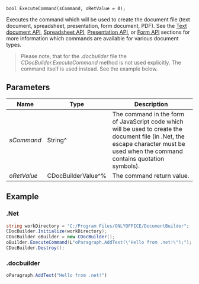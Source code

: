 `bool ExecuteCommand(sCommand, oRetValue = 0);`

Executes the command which will be used to create the document file (text document, spreadsheet, presentation, form document, PDF). See the [Text document API](../../../../../Office%20API/Office%20API/Text%20Document%20API/index.md), [Spreadsheet API](../../../../../Office%20API/Office%20API/Presentation%20API/index.md), [Presentation API](../../../../../Office%20API/Office%20API/Presentation%20API/index.md), or [Form API](../../../../../Office%20API/Office%20API/Form%20API/index.md) sections for more information which commands are available for various document types.

> Please note, that for the *.docbuilder* file the *CDocBuilder.ExecuteCommand* method is not used explicitly. The command itself is used instead. See the example below.

## Parameters

| Name        | Type               | Description                                                                                                                                                                         |
| ----------- | ------------------ | ----------------------------------------------------------------------------------------------------------------------------------------------------------------------------------- |
| *sCommand*  | String^            | The command in the form of JavaScript code which will be used to create the document file (in .Net, the escape character must be used when the command contains quotation symbols). |
| *oRetValue* | CDocBuilderValue^% | The command return value.                                                                                                                                                           |

## Example

### .Net

``` cs
string workDirectory = "C:/Program Files/ONLYOFFICE/DocumentBuilder";
CDocBuilder.Initialize(workDirectory);
CDocBuilder oBuilder = new CDocBuilder();
oBuilder.ExecuteCommand(L"oParagraph.AddText(\"Hello from .net!\");");
CDocBuilder.Destroy();
```

### .docbuilder

``` ts
oParagraph.AddText("Hello from .net!")
```
